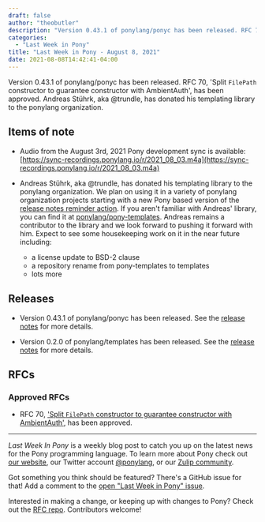 ```yaml
---
draft: false
author: "theobutler"
description: "Version 0.43.1 of ponylang/ponyc has been released. RFC 70, 'Split `FilePath` constructor to guarantee constructor with AmbientAuth', has been approved. Andreas Stührk, aka @trundle, has donated his templating library to the ponylang organization."
categories:
  - "Last Week in Pony"
title: "Last Week in Pony - August 8, 2021"
date: 2021-08-08T14:42:41-04:00
---
```


Version 0.43.1 of ponylang/ponyc has been released. RFC 70, 'Split `FilePath` constructor to guarantee constructor with AmbientAuth', has been approved. Andreas Stührk, aka @trundle, has donated his templating library to the ponylang organization.
<!--more-->

## Items of note

- Audio from the August 3rd, 2021 Pony development sync is available:
[https://sync-recordings.ponylang.io/r/2021_08_03.m4a](https://sync-recordings.ponylang.io/r/2021_08_03.m4a)

- Andreas Stührk, aka @trundle,  has donated his templating library to the ponylang organization. We plan on using it in a variety of ponylang organization projects starting with a new Pony based version of the [release notes reminder action](https://github.com/ponylang/release-notes-reminder-bot-action).
If you aren't familiar with Andreas' library, you can find it at [ponylang/pony-templates](https://github.com/ponylang/pony-templates).
Andreas remains a contributor to the library and we look forward to pushing it forward with him.
Expect to see some housekeeping work on it in the near future including:

    - a license update to BSD-2 clause
    - a repository rename from pony-templates to templates
    - lots more

## Releases

- Version 0.43.1 of ponylang/ponyc has been released.
See the [release notes](https://github.com/ponylang/ponyc/releases/tag/0.43.1) for more details.

- Version 0.2.0 of ponylang/templates has been released.
See the [release notes](https://github.com/ponylang/templates/releases/tag/0.2.0) for more details.

## RFCs

### Approved RFCs

- RFC 70, ['Split `FilePath` constructor to guarantee constructor with AmbientAuth'](https://github.com/ponylang/rfcs/pull/190), has been approved.

---

_Last Week In Pony_ is a weekly blog post to catch you up on the latest news for the Pony programming language. To learn more about Pony check out [our website](https://ponylang.io), our Twitter account [@ponylang](https://twitter.com/ponylang), or our [Zulip community](https://ponylang.zulipchat.com).

Got something you think should be featured? There's a GitHub issue for that! Add a comment to the [open "Last Week in Pony" issue](https://github.com/ponylang/ponylang.github.io/issues?q=is%3Aissue+is%3Aopen+label%3Alast-week-in-pony).

Interested in making a change, or keeping up with changes to Pony? Check out the [RFC repo](https://github.com/ponylang/rfcs). Contributors welcome!
